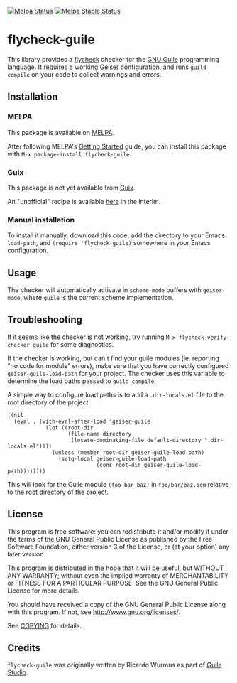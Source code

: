 [![Melpa Status](http://melpa.org/packages/flycheck-guile-badge.svg)](http://melpa.org/#/flycheck-guile)
[![Melpa Stable Status](http://stable.melpa.org/packages/flycheck-guile-badge.svg)](http://stable.melpa.org/#/flycheck-guile)

# flycheck-guile

This library provides a [flycheck][] checker for the [GNU Guile][guile]
programming language.  It requires a working [Geiser][geiser] configuration, and
runs `guild compile` on your code to collect warnings and errors.

## Installation

### MELPA

This package is available on [MELPA][melpa].

After following MELPA's [Getting Started][melpa-getting-started] guide, you can
install this package with `M-x package-install flycheck-guile`.

### Guix

This package is not yet available from [Guix][guix].

An "unofficial" recipe is available [here][guix-package] in the interim.

### Manual installation

To install it manually, download this code, add the directory to your Emacs
`load-path`, and `(require 'flycheck-guile)` somewhere in your Emacs
configuration.

## Usage

The checker will automatically activate in `scheme-mode` buffers with
`geiser-mode`, where `guile` is the current scheme implementation.

## Troubleshooting

If it seems like the checker is not working, try running `M-x
flycheck-verify-checker guile` for some diagnostics.

If the checker is working, but can't find your guile modules (ie. reporting "no
code for module" errors), make sure that you have correctly configured
`geiser-guile-load-path` for your project.  The checker uses this variable to
determine the load paths passed to `guild compile`.

A simple way to configure load paths is to add a `.dir-locals.el` file to the
root directory of the project:

``` emacs-lisp
((nil
  (eval . (with-eval-after-load 'geiser-guile
            (let ((root-dir
                   (file-name-directory
                    (locate-dominating-file default-directory ".dir-locals.el"))))
              (unless (member root-dir geiser-guile-load-path)
                (setq-local geiser-guile-load-path
                            (cons root-dir geiser-guile-load-path))))))))
```

This will look for the Guile module `(foo bar baz)` in `foo/bar/baz.scm`
relative to the root directory of the project.

## License

This program is free software: you can redistribute it and/or modify it under
the terms of the GNU General Public License as published by the Free Software
Foundation, either version 3 of the License, or (at your option) any later
version.

This program is distributed in the hope that it will be useful, but WITHOUT ANY
WARRANTY; without even the implied warranty of MERCHANTABILITY or FITNESS FOR A
PARTICULAR PURPOSE.  See the GNU General Public License for more details.

You should have received a copy of the GNU General Public License along with
this program.  If not, see <http://www.gnu.org/licenses/>.

See [COPYING](COPYING) for details.

## Credits

`flycheck-guile` was originally written by Ricardo Wurmus as part of [Guile
Studio][guile-studio].

[flycheck]: https://github.com/flycheck/flycheck
[geiser]: https://www.nongnu.org/geiser/
[guile]: https://www.gnu.org/software/guile/guile.html
[guile-studio]: https://git.elephly.net/software/guile-studio.git
[guix]: https://guix.gnu.org/
[guix-package]: https://github.com/flatwhatson/guix-channel/blob/master/flat/packages/emacs-xyz.scm
[melpa]: http://melpa.org/
[melpa-getting-started]: https://melpa.org/#/getting-started
